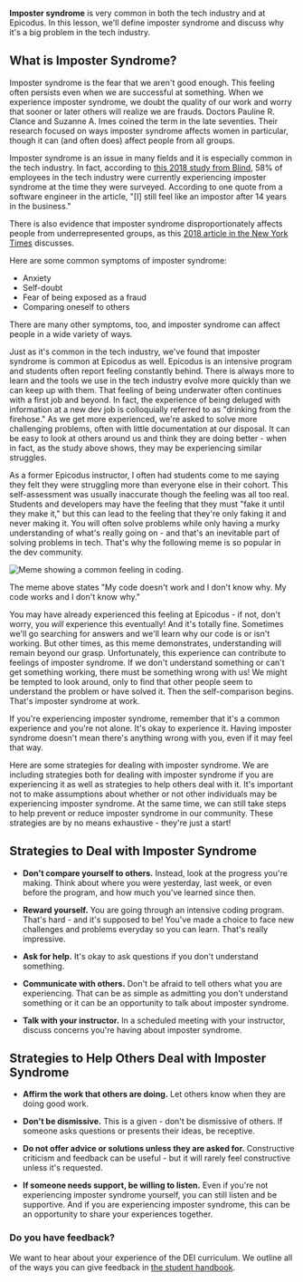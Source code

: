 **Imposter syndrome** is very common in both the tech industry and at Epicodus. In this lesson, we'll define imposter syndrome and discuss why it's a big problem in the tech industry.
 
## What is Imposter Syndrome?
 
Imposter syndrome is the fear that we aren't good enough. This feeling often persists even when we are successful at something. When we experience imposter syndrome, we doubt the quality of our work and worry that sooner or later others will realize we are frauds. Doctors Pauline R. Clance and Suzanne A. Imes coined the term in the late seventies. Their research focused on ways imposter syndrome affects women in particular, though it can (and often does) affect people from all groups.
 
Imposter syndrome is an issue in many fields and it is especially common in the tech industry. In fact, according to [this 2018 study from Blind](https://www.teamblind.com/blog/index.php/2018/09/05/58-percent-of-tech-workers-feel-like-impostors/), 58% of employees in the tech industry were currently experiencing imposter syndrome at the time they were surveyed. According to one quote from a software engineer in the article, "[I] still feel like an impostor after 14 years in the business."
 
There is also evidence that imposter syndrome disproportionately affects people from underrepresented groups, as this [2018 article in the New York Times](https://www.nytimes.com/2018/06/12/smarter-living/dealing-with-impostor-syndrome-when-youre-treated-as-an-impostor.html) discusses.
 
Here are some common symptoms of imposter syndrome:
 
* Anxiety
* Self-doubt
* Fear of being exposed as a fraud
* Comparing oneself to others
 
There are many other symptoms, too, and imposter syndrome can affect people in a wide variety of ways.
 
Just as it's common in the tech industry, we've found that imposter syndrome is common at Epicodus as well. Epicodus is an intensive program and students often report feeling constantly behind. There is always more to learn and the tools we use in the tech industry evolve more quickly than we can keep up with them. That feeling of being underwater often continues with a first job and beyond. In fact, the experience of being deluged with information at a new dev job is colloquially referred to as "drinking from the firehose." As we get more experienced, we're asked to solve more challenging problems, often with little documentation at our disposal. It can be easy to look at others around us and think they are doing better - when in fact, as the study above shows, they may be experiencing similar struggles.
 
As a former Epicodus instructor, I often had students come to me saying they felt they were struggling more than everyone else in their cohort. This self-assessment was usually inaccurate though the feeling was all too real. Students and developers may have the feeling that they must "fake it until they make it," but this can lead to the feeling that they're only faking it and never making it. You will often solve problems while only having a murky understanding of what's really going on - and that's an inevitable part of solving problems in tech. That's why the following meme is so popular in the dev community.
 
![Meme showing a common feeling in coding.](https://www.dropbox.com/s/v6kjg2om0aex5q4/idontknowmeme.jpg?raw=1)
 
The meme above states "My code doesn't work and I don't know why. My code works and I don't know why."
 
You may have already experienced this feeling at Epicodus - if not, don't worry, you _will_ experience this eventually! And it's totally fine. Sometimes we'll go searching for answers and we'll learn why our code is or isn't working. But other times, as this meme demonstrates, understanding will remain beyond our grasp. Unfortunately, this experience can contribute to feelings of imposter syndrome. If we don't understand something or can't get something working, there must be something wrong with us! We might be tempted to look around, only to find that other people seem to understand the problem or have solved it. Then the self-comparison begins. That's imposter syndrome at work.
 
If you're experiencing imposter syndrome, remember that it's a common experience and you're not alone. It's okay to experience it. Having imposter syndrome doesn't mean there's anything wrong with you, even if it may feel that way.
 
Here are some strategies for dealing with imposter syndrome. We are including strategies both for dealing with imposter syndrome if you are experiencing it as well as strategies to help others deal with it. It's important not to make assumptions about whether or not other individuals may be experiencing imposter syndrome. At the same time, we can still take steps to help prevent or reduce imposter syndrome in our community. These strategies are by no means exhaustive - they're just a start!
 
## Strategies to Deal with Imposter Syndrome
 
* **Don't compare yourself to others.** Instead, look at the progress you're making. Think about where you were yesterday, last week, or even before the program, and how much you've learned since then.
 
* **Reward yourself.** You are going through an intensive coding program. That's hard - and it's supposed to be! You've made a choice to face new challenges and problems everyday so you can learn. That's really impressive.
 
* **Ask for help.** It's okay to ask questions if you don't understand something.
 
* **Communicate with others.** Don't be afraid to tell others what you are experiencing. That can be as simple as admitting you don't understand something or it can be an opportunity to talk about imposter syndrome.
 
* **Talk with your instructor.** In a scheduled meeting with your instructor, discuss concerns you're having about imposter syndrome.
 
## Strategies to Help Others Deal with Imposter Syndrome
 
* **Affirm the work that others are doing.** Let others know when they are doing good work.
 
* **Don't be dismissive.** This is a given - don't be dismissive of others. If someone asks questions or presents their ideas, be receptive.
 
* **Do not offer advice or solutions unless they are asked for.** Constructive criticism and feedback can be useful - but it will rarely feel constructive unless it's requested.
 
* **If someone needs support, be willing to listen.** Even if you're not experiencing imposter syndrome yourself, you can still listen and be supportive. And if you are experiencing imposter syndrome, this can be an opportunity to share your experiences together.

### Do you have feedback?
We want to hear about your experience of the DEI curriculum. We outline all of the ways you can give feedback in [the student handbook](https://www.learnhowtoprogram.com/introduction-to-programming/getting-started-at-epicodus/student-handbook#giving-feedback).